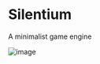 # Silentium

A minimalist game engine

![image](https://github.com/user-attachments/assets/ec4ba253-fafc-463b-9c90-ffb638382e97)
